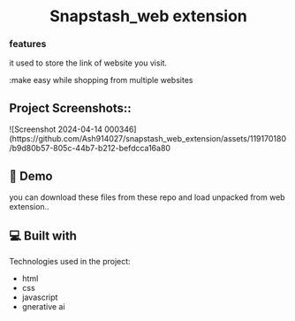 <h1 align="center" id="title">Snapstash_web extension</h1>
<h3> features</h3>
it used to store the link of website you visit.


:make easy while shopping from multiple websites

<h2>Project Screenshots::</h2>
![Screenshot 2024-04-14 000346](https://github.com/Ash914027/snapstash_web_extension/assets/119170180/b9d80b57-805c-44b7-b212-befdcca16a80
<h2>🚀 Demo</h2>
you can download these  files from these repo and load unpacked from web extension..




  
  
<h2>💻 Built with</h2>

Technologies used in the project:

*   html
*   css
*   javascript
*   gnerative ai
